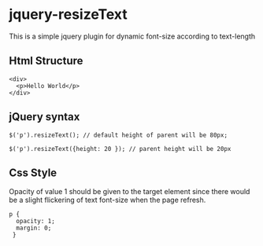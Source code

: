 # jquery-resizeText
This is a simple jquery plugin for dynamic font-size according to text-length

## Html Structure

    <div>
      <p>Hello World</p>
    </div>
    
## jQuery syntax
    
    $('p').resizeText(); // default height of parent will be 80px;
    
    $('p').resizeText({height: 20 }); // parent height will be 20px
    
## Css Style
   
 Opacity of value 1 should be given to the target element since there would be a slight flickering of text font-size when the page refresh.
    
    p {
      opacity: 1;
      margin: 0;
     }
